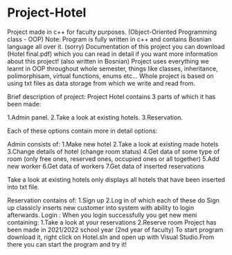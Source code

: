 # Project-Hotel

Project made in c++ for faculty purposes. (Object-Oriented Programming class - OOP)
Note: Program is fully written in c++ and contains Bosnian language all over it. (sorry)
Documentation of this project you can download (Hotel final.pdf) which you can read in detail if you want more information about this project! (also written in Bosnian)
Project uses everything we learnt in OOP throughout whole semester, things like classes, inheritance, polimorphisam, virtual functions, enums etc...
Whole project is based on using txt files as data storage from which we write and read from.

Brief description of project:
Project Hotel contains 3 parts of which it has been made:
  
  1.Admin panel. 
  2.Take a look at existing hotels.
  3.Reservation.
 
Each of these options contain more in detail options:
  
  Admin consists of:
     1.Make new hotel
     2.Take a look at existing made hotels
     3.Change details of hotel (change room status)
     4.Get data of some type of room (only free ones, reserved ones, occupied ones or all together)
     5.Add new worker
     6.Get data of workers
     7.Get data of inserted reservations
     
  Take a look at existing hotels only displays all hotels that have been inserted into txt file.
  
  Reservation contains of:
    1.Sign up 
    2.Log in 
  of which each of these do
    Sign up classicly inserts new customer into system with ability to login afterwards.
    Login : When you login successfully you get new meni containing:
      1.Take a look at your reservations
      2.Reserve room
  Project has been made in 2021/2022 school year (2nd year of faculty)
  To start program download it, right click on Hotel.sln and open up with Visual Studio.From there you can start the program and try it!
  

